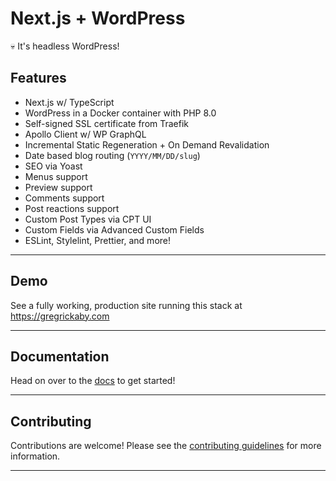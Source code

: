 # Next.js + WordPress <!-- omit in toc -->

💀 It's headless WordPress!

## Features <!-- omit in toc -->

- Next.js w/ TypeScript
- WordPress in a Docker container with PHP 8.0
- Self-signed SSL certificate from Traefik
- Apollo Client w/ WP GraphQL
- Incremental Static Regeneration + On Demand Revalidation
- Date based blog routing (`YYYY/MM/DD/slug`)
- SEO via Yoast
- Menus support
- Preview support
- Comments support
- Post reactions support
- Custom Post Types via CPT UI
- Custom Fields via Advanced Custom Fields
- ESLint, Stylelint, Prettier, and more!

---

## Demo

See a fully working, production site running this stack at <https://gregrickaby.com>

---

## Documentation

Head on over to the [docs](./docs/index.md) to get started!

---

## Contributing

Contributions are welcome! Please see the [contributing guidelines](./CONTRIBUTING.md) for more information.

---
